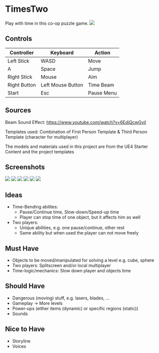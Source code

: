 # TimesTwo
Play with time in this co-op puzzle game.
![](https://i.imgur.com/dCW1fH4.png)

## Controls
Controller | Keyboard | Action
---|---|---
Left Stick | WASD | Move
A | Space | Jump
Right Stick | Mouse | Aim
Right Button | Left Mouse Button | Time Beam
Start | Esc | Pause Menu

## Sources
Beam Sound Effect: https://www.youtube.com/watch?v=6EdjQcwGyiI

Templates used: Combination of First Person Template & Third Person Template (character for multiplayer)

The models and materials used in this project are from the UE4 Starter Content and the project templates

## Screenshots
![](https://i.imgur.com/mlwnvWM.png)
![](https://i.imgur.com/kCAQklU.png)
![](https://i.imgur.com/eths6LI.png)
![](https://i.imgur.com/zCVqkxO.png)
![](https://i.imgur.com/qtqr7RC.png)
![](https://i.imgur.com/WpqTa0G.png)

## Ideas
  - Time-Bending abilites: 
    - Pause/Continue time, Slow-down/Speed-up time
    - Player can stop time of one object, but it affects him as well
  - Two players: 
    - Unique abilities, e.g. one pause/continue, other rest
    - Same ability but when used the player can not move freely
    
## Must Have
  - Objects to be moved/manipulated for solving a level e.g. cube, sphere
  - Two players: Splitscreen and/or local multiplayer
  - Time-logic/mechanics: Slow down player and objects time 
  
## Should Have
  - Dangerous (moving) stuff, e.g. lasers, blades, ...
  - Gameplay -> More levels
  - Power-ups (either items (dynamic) or specific regions (static))
  - Sounds

## Nice to Have
  - Storyline
  - Voices
